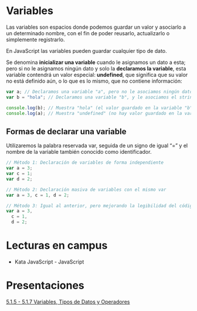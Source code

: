 # Variables

Las variables son espacios donde podemos guardar un valor y asociarlo a un determinado nombre, con el fin de poder reusarlo, actualizarlo o simplemente registrarlo.

En JavaScript las variables pueden guardar cualquier tipo de dato.

Se denomina **inicializar una variable** cuando le asignamos un dato a esta; pero si no le asignamos ningún dato y solo la **declaramos la variable**, esta variable contendrá un valor especial: **undefined**,  que significa que su valor no está definido aún, o lo que es lo mismo, que no contiene información:

```jsx
var a; // Declaramos una variable "a", pero no le asociamos ningún dato.
var b = "hola"; // Declaramos una variable "b", y le asociamos el string "hola".

console.log(b); // Muestra "hola" (el valor guardado en la variable "b")
console.log(a); // Muestra "undefined" (no hay valor guardado en la variable "a")
```

## Formas de declarar una variable

Utilizaremos la palabra reservada var, seguida de un signo de igual “=” y el nombre de la variable también conocido como identificador.

```jsx
// Método 1: Declaración de variables de forma independiente
var a = 3;
var c = 1;
var d = 2;

// Método 2: Declaración masiva de variables con el mismo var
var a = 3, c = 1, d = 2;

// Método 3: Igual al anterior, pero mejorando la legibilidad del código
var a = 3,
  c = 1,
  d = 2;
```

# Lecturas en campus

- Kata JavaScript - JavaScript

# Presentaciones

[5.1.5 - 5.1.7 Variables, Tipos de Datos y Operadores](https://docs.google.com/presentation/d/16OYPMJEzpe3lJL20Gjzhc2vboTgBsC7qE-gnSnIQzWM/edit#slide=id.p)